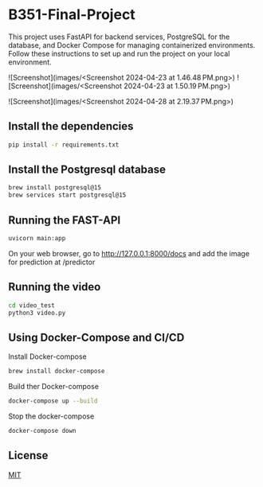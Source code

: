 # B351-Final-Project

This project uses FastAPI for backend services, PostgreSQL for the database, and Docker Compose for managing containerized environments. Follow these instructions to set up and run the project on your local environment.

![Screenshot](images/<Screenshot 2024-04-23 at 1.46.48 PM.png>)
![Screenshot](images/<Screenshot 2024-04-23 at 1.50.19 PM.png>)

![Screenshot](images/<Screenshot 2024-04-28 at 2.19.37 PM.png>)

## Install the dependencies

```bash 
pip install -r requirements.txt
```

## Install the Postgresql database

```bash 
brew install postgresql@15
brew services start postgresql@15
```
## Running the FAST-API


```bash 
uvicorn main:app
```

On your web browser, go to http://127.0.0.1:8000/docs and add the image for prediction at /predictor


## Running the video

```bash 
cd video_test
python3 video.py
```



## Using Docker-Compose and CI/CD

Install Docker-compose

```bash
brew install docker-compose
```
Build ther Docker-compose

```bash 
docker-compose up --build
```

Stop the docker-compose

```bash 
docker-compose down
```


## License

[MIT](https://choosealicense.com/licenses/mit/)


